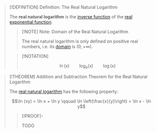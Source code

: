 >[!DEFINITION] Definition: The Real Natural Logarithm
>
>The **real natural logarithm** is the [inverse function](../../../../Functions/Types%20of%20Functions/Inverse%20Function.md) of the [real exponential function](The%20Real%20Exponential%20Function.md).
>
>>[!NOTE] Note: Domain of the Real Natural Logarithm
>>
>>The real natural logarithm is only defined on positive real numbers, i.e. its [domain](../../../../Functions/Function.md) is $(0;+\infty)$.
>>
>
>>[!NOTATION]
>>
>>$$\ln(x) \qquad \log_\mathrm{e}(x) \qquad \log(x)$$
>>
>

>[!THEOREM] Addition and Subtraction Theorem for the Real Natural Logarithm
>
>The [real natural logarithm](.md) has the following property:
>
>$$\ln (xy) = \ln x + \ln y \qquad \ln \left(\frac{x}{y}\right) = \ln x - \ln y$$
>
>>[!PROOF]-
>>
>>TODO
>>
>